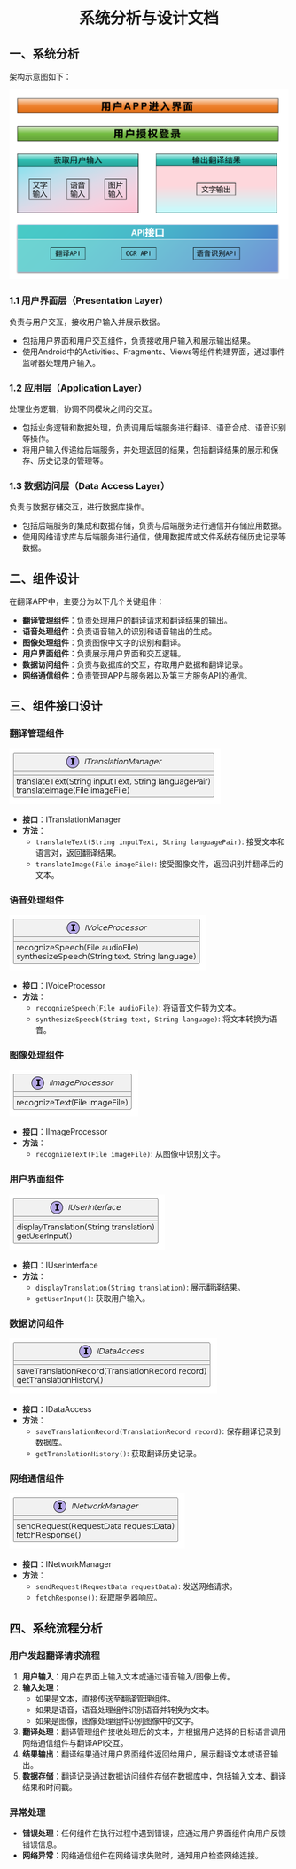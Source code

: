 <h1 align="center">系统分析与设计文档</h1>


## 一、系统分析 

架构示意图如下：

![](../pics/Arc.png)

  
### 1.1 用户界面层（Presentation Layer）
  负责与用户交互，接收用户输入并展示数据。
- 包括用户界面和用户交互组件，负责接收用户输入和展示输出结果。
- 使用Android中的Activities、Fragments、Views等组件构建界面，通过事件监听器处理用户输入。

### 1.2 应用层（Application Layer）
 处理业务逻辑，协调不同模块之间的交互。
- 包括业务逻辑和数据处理，负责调用后端服务进行翻译、语音合成、语音识别等操作。
- 将用户输入传递给后端服务，并处理返回的结果，包括翻译结果的展示和保存、历史记录的管理等。

### 1.3 数据访问层（Data Access Layer）
负责与数据存储交互，进行数据库操作。

- 包括后端服务的集成和数据存储，负责与后端服务进行通信并存储应用数据。
- 使用网络请求库与后端服务进行通信，使用数据库或文件系统存储历史记录等数据。


## 二、组件设计

在翻译APP中，主要分为以下几个关键组件：

- **翻译管理组件**：负责处理用户的翻译请求和翻译结果的输出。
- **语音处理组件**：负责语音输入的识别和语音输出的生成。
- **图像处理组件**：负责图像中文字的识别和翻译。
- **用户界面组件**：负责展示用户界面和交互逻辑。
- **数据访问组件**：负责与数据库的交互，存取用户数据和翻译记录。
- **网络通信组件**：负责管理APP与服务器以及第三方服务API的通信。

## 三、组件接口设计

### 翻译管理组件
![](../pics/interface1.png)
- **接口**：ITranslationManager
- **方法**：
  - `translateText(String inputText, String languagePair)`: 接受文本和语言对，返回翻译结果。
  - `translateImage(File imageFile)`: 接受图像文件，返回识别并翻译后的文本。

### 语音处理组件
![](../pics/interface2.png)
- **接口**：IVoiceProcessor
- **方法**：
  - `recognizeSpeech(File audioFile)`: 将语音文件转为文本。
  - `synthesizeSpeech(String text, String language)`: 将文本转换为语音。

### 图像处理组件
![](../pics/interface3.png)
- **接口**：IImageProcessor
- **方法**：
  - `recognizeText(File imageFile)`: 从图像中识别文字。

### 用户界面组件
![](../pics/interface4.png)
- **接口**：IUserInterface
- **方法**：
  - `displayTranslation(String translation)`: 展示翻译结果。
  - `getUserInput()`: 获取用户输入。

### 数据访问组件
![](../pics/interface5.png)
- **接口**：IDataAccess
- **方法**：
  - `saveTranslationRecord(TranslationRecord record)`: 保存翻译记录到数据库。
  - `getTranslationHistory()`: 获取翻译历史记录。

### 网络通信组件
![](../pics/interface6.png)
- **接口**：INetworkManager
- **方法**：
  - `sendRequest(RequestData requestData)`: 发送网络请求。
  - `fetchResponse()`: 获取服务器响应。

## 四、系统流程分析

### 用户发起翻译请求流程

1. **用户输入**：用户在界面上输入文本或通过语音输入/图像上传。
2. **输入处理**：
   - 如果是文本，直接传送至翻译管理组件。
   - 如果是语音，语音处理组件识别语音并转换为文本。
   - 如果是图像，图像处理组件识别图像中的文字。
3. **翻译处理**：翻译管理组件接收处理后的文本，并根据用户选择的目标语言调用网络通信组件与翻译API交互。
4. **结果输出**：翻译结果通过用户界面组件返回给用户，展示翻译文本或语音输出。
5. **数据存储**：翻译记录通过数据访问组件存储在数据库中，包括输入文本、翻译结果和时间戳。

### 异常处理

- **错误处理**：任何组件在执行过程中遇到错误，应通过用户界面组件向用户反馈错误信息。
- **网络异常**：网络通信组件在网络请求失败时，通知用户检查网络连接。
